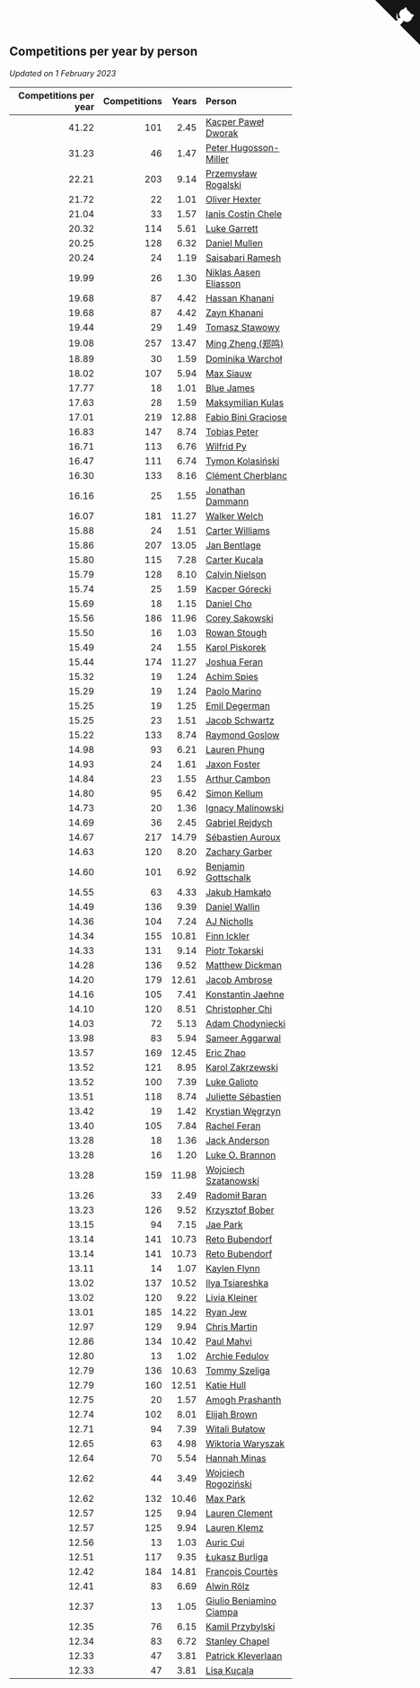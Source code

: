 ## Competitions per year by person

*Updated on  1 February 2023*

| Competitions per year | Competitions | Years | Person |
| ---: | ---: | ---: | :--- |
| 41.22 | 101 | 2.45 | [Kacper Paweł Dworak](https://www.worldcubeassociation.org/persons/2020DWOR01) |
| 31.23 | 46 | 1.47 | [Peter Hugosson-Miller](https://www.worldcubeassociation.org/persons/2021HUGO01) |
| 22.21 | 203 | 9.14 | [Przemysław Rogalski](https://www.worldcubeassociation.org/persons/2013ROGA02) |
| 21.72 | 22 | 1.01 | [Oliver Hexter](https://www.worldcubeassociation.org/persons/2022HEXT01) |
| 21.04 | 33 | 1.57 | [Ianis Costin Chele](https://www.worldcubeassociation.org/persons/2021CHEL01) |
| 20.32 | 114 | 5.61 | [Luke Garrett](https://www.worldcubeassociation.org/persons/2017GARR05) |
| 20.25 | 128 | 6.32 | [Daniel Mullen](https://www.worldcubeassociation.org/persons/2016MULL04) |
| 20.24 | 24 | 1.19 | [Saisabari Ramesh](https://www.worldcubeassociation.org/persons/2021RAME01) |
| 19.99 | 26 | 1.30 | [Niklas Aasen Eliasson](https://www.worldcubeassociation.org/persons/2021ELIA01) |
| 19.68 | 87 | 4.42 | [Hassan Khanani](https://www.worldcubeassociation.org/persons/2018KHAN26) |
| 19.68 | 87 | 4.42 | [Zayn Khanani](https://www.worldcubeassociation.org/persons/2018KHAN28) |
| 19.44 | 29 | 1.49 | [Tomasz Stawowy](https://www.worldcubeassociation.org/persons/2021STAW01) |
| 19.08 | 257 | 13.47 | [Ming Zheng (郑鸣)](https://www.worldcubeassociation.org/persons/2009ZHEN11) |
| 18.89 | 30 | 1.59 | [Dominika Warchoł](https://www.worldcubeassociation.org/persons/2021WARC01) |
| 18.02 | 107 | 5.94 | [Max Siauw](https://www.worldcubeassociation.org/persons/2017SIAU02) |
| 17.77 | 18 | 1.01 | [Blue James](https://www.worldcubeassociation.org/persons/2022JAME01) |
| 17.63 | 28 | 1.59 | [Maksymilian Kulas](https://www.worldcubeassociation.org/persons/2021KULA02) |
| 17.01 | 219 | 12.88 | [Fabio Bini Graciose](https://www.worldcubeassociation.org/persons/2010GRAC02) |
| 16.83 | 147 | 8.74 | [Tobias Peter](https://www.worldcubeassociation.org/persons/2014PETE03) |
| 16.71 | 113 | 6.76 | [Wilfrid Py](https://www.worldcubeassociation.org/persons/2016PYWI01) |
| 16.47 | 111 | 6.74 | [Tymon Kolasiński](https://www.worldcubeassociation.org/persons/2016KOLA02) |
| 16.30 | 133 | 8.16 | [Clément Cherblanc](https://www.worldcubeassociation.org/persons/2014CHER05) |
| 16.16 | 25 | 1.55 | [Jonathan Dammann](https://www.worldcubeassociation.org/persons/2021DAMM01) |
| 16.07 | 181 | 11.27 | [Walker Welch](https://www.worldcubeassociation.org/persons/2011WELC01) |
| 15.88 | 24 | 1.51 | [Carter Williams](https://www.worldcubeassociation.org/persons/2021WILL06) |
| 15.86 | 207 | 13.05 | [Jan Bentlage](https://www.worldcubeassociation.org/persons/2010BENT01) |
| 15.80 | 115 | 7.28 | [Carter Kucala](https://www.worldcubeassociation.org/persons/2015KUCA01) |
| 15.79 | 128 | 8.10 | [Calvin Nielson](https://www.worldcubeassociation.org/persons/2014NIEL03) |
| 15.74 | 25 | 1.59 | [Kacper Górecki](https://www.worldcubeassociation.org/persons/2021GORE01) |
| 15.69 | 18 | 1.15 | [Daniel Cho](https://www.worldcubeassociation.org/persons/2021CHOD01) |
| 15.56 | 186 | 11.96 | [Corey Sakowski](https://www.worldcubeassociation.org/persons/2011SAKO01) |
| 15.50 | 16 | 1.03 | [Rowan Stough](https://www.worldcubeassociation.org/persons/2022STOU01) |
| 15.49 | 24 | 1.55 | [Karol Piskorek](https://www.worldcubeassociation.org/persons/2021PISK01) |
| 15.44 | 174 | 11.27 | [Joshua Feran](https://www.worldcubeassociation.org/persons/2011FERA01) |
| 15.32 | 19 | 1.24 | [Achim Spies](https://www.worldcubeassociation.org/persons/2021SPIE01) |
| 15.29 | 19 | 1.24 | [Paolo Marino](https://www.worldcubeassociation.org/persons/2021MARI04) |
| 15.25 | 19 | 1.25 | [Emil Degerman](https://www.worldcubeassociation.org/persons/2021DEGE01) |
| 15.25 | 23 | 1.51 | [Jacob Schwartz](https://www.worldcubeassociation.org/persons/2021SCHW01) |
| 15.22 | 133 | 8.74 | [Raymond Goslow](https://www.worldcubeassociation.org/persons/2014GOSL01) |
| 14.98 | 93 | 6.21 | [Lauren Phung](https://www.worldcubeassociation.org/persons/2016PHUN02) |
| 14.93 | 24 | 1.61 | [Jaxon Foster](https://www.worldcubeassociation.org/persons/2021FOST01) |
| 14.84 | 23 | 1.55 | [Arthur Cambon](https://www.worldcubeassociation.org/persons/2021CAMB01) |
| 14.80 | 95 | 6.42 | [Simon Kellum](https://www.worldcubeassociation.org/persons/2016KELL12) |
| 14.73 | 20 | 1.36 | [Ignacy Malinowski](https://www.worldcubeassociation.org/persons/2021MALI02) |
| 14.69 | 36 | 2.45 | [Gabriel Rejdych](https://www.worldcubeassociation.org/persons/2020REJD01) |
| 14.67 | 217 | 14.79 | [Sébastien Auroux](https://www.worldcubeassociation.org/persons/2008AURO01) |
| 14.63 | 120 | 8.20 | [Zachary Garber](https://www.worldcubeassociation.org/persons/2014GARB01) |
| 14.60 | 101 | 6.92 | [Benjamin Gottschalk](https://www.worldcubeassociation.org/persons/2016GOTT01) |
| 14.55 | 63 | 4.33 | [Jakub Hamkało](https://www.worldcubeassociation.org/persons/2018HAMK01) |
| 14.49 | 136 | 9.39 | [Daniel Wallin](https://www.worldcubeassociation.org/persons/2013WALL03) |
| 14.36 | 104 | 7.24 | [AJ Nicholls](https://www.worldcubeassociation.org/persons/2015NICH04) |
| 14.34 | 155 | 10.81 | [Finn Ickler](https://www.worldcubeassociation.org/persons/2012ICKL01) |
| 14.33 | 131 | 9.14 | [Piotr Tokarski](https://www.worldcubeassociation.org/persons/2013TOKA01) |
| 14.28 | 136 | 9.52 | [Matthew Dickman](https://www.worldcubeassociation.org/persons/2013DICK01) |
| 14.20 | 179 | 12.61 | [Jacob Ambrose](https://www.worldcubeassociation.org/persons/2010AMBR01) |
| 14.16 | 105 | 7.41 | [Konstantin Jaehne](https://www.worldcubeassociation.org/persons/2015JAEH01) |
| 14.10 | 120 | 8.51 | [Christopher Chi](https://www.worldcubeassociation.org/persons/2014CHIC01) |
| 14.03 | 72 | 5.13 | [Adam Chodyniecki](https://www.worldcubeassociation.org/persons/2017CHOD02) |
| 13.98 | 83 | 5.94 | [Sameer Aggarwal](https://www.worldcubeassociation.org/persons/2017AGGA01) |
| 13.57 | 169 | 12.45 | [Eric Zhao](https://www.worldcubeassociation.org/persons/2010ZHAO19) |
| 13.52 | 121 | 8.95 | [Karol Zakrzewski](https://www.worldcubeassociation.org/persons/2014ZAKR01) |
| 13.52 | 100 | 7.39 | [Luke Galioto](https://www.worldcubeassociation.org/persons/2015GALI02) |
| 13.51 | 118 | 8.74 | [Juliette Sébastien](https://www.worldcubeassociation.org/persons/2014SEBA01) |
| 13.42 | 19 | 1.42 | [Krystian Węgrzyn](https://www.worldcubeassociation.org/persons/2021WEGR01) |
| 13.40 | 105 | 7.84 | [Rachel Feran](https://www.worldcubeassociation.org/persons/2015FERA01) |
| 13.28 | 18 | 1.36 | [Jack Anderson](https://www.worldcubeassociation.org/persons/2021ANDE05) |
| 13.28 | 16 | 1.20 | [Luke O. Brannon](https://www.worldcubeassociation.org/persons/2021BRAN02) |
| 13.28 | 159 | 11.98 | [Wojciech Szatanowski](https://www.worldcubeassociation.org/persons/2011SZAT01) |
| 13.26 | 33 | 2.49 | [Radomił Baran](https://www.worldcubeassociation.org/persons/2020BARA02) |
| 13.23 | 126 | 9.52 | [Krzysztof Bober](https://www.worldcubeassociation.org/persons/2013BOBE01) |
| 13.15 | 94 | 7.15 | [Jae Park](https://www.worldcubeassociation.org/persons/2015PARK24) |
| 13.14 | 141 | 10.73 | [Reto Bubendorf](https://www.worldcubeassociation.org/persons/2012BUBE01) |
| 13.14 | 141 | 10.73 | [Reto Bubendorf](https://www.worldcubeassociation.org/persons/2012BUBE01) |
| 13.11 | 14 | 1.07 | [Kaylen Flynn](https://www.worldcubeassociation.org/persons/2022FLYN01) |
| 13.02 | 137 | 10.52 | [Ilya Tsiareshka](https://www.worldcubeassociation.org/persons/2012TERE01) |
| 13.02 | 120 | 9.22 | [Livia Kleiner](https://www.worldcubeassociation.org/persons/2013KLEI03) |
| 13.01 | 185 | 14.22 | [Ryan Jew](https://www.worldcubeassociation.org/persons/2008JEWR01) |
| 12.97 | 129 | 9.94 | [Chris Martin](https://www.worldcubeassociation.org/persons/2013MART03) |
| 12.86 | 134 | 10.42 | [Paul Mahvi](https://www.worldcubeassociation.org/persons/2012MAHV01) |
| 12.80 | 13 | 1.02 | [Archie Fedulov](https://www.worldcubeassociation.org/persons/2022FEDU01) |
| 12.79 | 136 | 10.63 | [Tommy Szeliga](https://www.worldcubeassociation.org/persons/2012SZEL01) |
| 12.79 | 160 | 12.51 | [Katie Hull](https://www.worldcubeassociation.org/persons/2010HULL01) |
| 12.75 | 20 | 1.57 | [Amogh Prashanth](https://www.worldcubeassociation.org/persons/2021PRAS01) |
| 12.74 | 102 | 8.01 | [Elijah Brown](https://www.worldcubeassociation.org/persons/2015BROW03) |
| 12.71 | 94 | 7.39 | [Witali Bułatow](https://www.worldcubeassociation.org/persons/2015BUAT01) |
| 12.65 | 63 | 4.98 | [Wiktoria Waryszak](https://www.worldcubeassociation.org/persons/2018WARY01) |
| 12.64 | 70 | 5.54 | [Hannah Minas](https://www.worldcubeassociation.org/persons/2017MINA04) |
| 12.62 | 44 | 3.49 | [Wojciech Rogoziński](https://www.worldcubeassociation.org/persons/2019ROGO04) |
| 12.62 | 132 | 10.46 | [Max Park](https://www.worldcubeassociation.org/persons/2012PARK03) |
| 12.57 | 125 | 9.94 | [Lauren Clement](https://www.worldcubeassociation.org/persons/2013KLEM01) |
| 12.57 | 125 | 9.94 | [Lauren Klemz](https://www.worldcubeassociation.org/persons/2013KLEM01) |
| 12.56 | 13 | 1.03 | [Auric Cui](https://www.worldcubeassociation.org/persons/2022CUIA01) |
| 12.51 | 117 | 9.35 | [Łukasz Burliga](https://www.worldcubeassociation.org/persons/2013BURL01) |
| 12.42 | 184 | 14.81 | [François Courtès](https://www.worldcubeassociation.org/persons/2008COUR01) |
| 12.41 | 83 | 6.69 | [Alwin Rölz](https://www.worldcubeassociation.org/persons/2016ROLZ01) |
| 12.37 | 13 | 1.05 | [Giulio Beniamino Ciampa](https://www.worldcubeassociation.org/persons/2022CIAM01) |
| 12.35 | 76 | 6.15 | [Kamil Przybylski](https://www.worldcubeassociation.org/persons/2016PRZY01) |
| 12.34 | 83 | 6.72 | [Stanley Chapel](https://www.worldcubeassociation.org/persons/2016CHAP04) |
| 12.33 | 47 | 3.81 | [Patrick Kleverlaan](https://www.worldcubeassociation.org/persons/2019KLEV01) |
| 12.33 | 47 | 3.81 | [Lisa Kucala](https://www.worldcubeassociation.org/persons/2019KUCA01) |


<a href="https://github.com/JustinTimeCuber/wca_statistics" class="github-corner" aria-label="View source on Github"><svg width="80" height="80" viewBox="0 0 250 250" style="fill:#151513; color:#fff; position: absolute; top: 0; border: 0; right: 0;" aria-hidden="true"><path d="M0,0 L115,115 L130,115 L142,142 L250,250 L250,0 Z"></path><path d="M128.3,109.0 C113.8,99.7 119.0,89.6 119.0,89.6 C122.0,82.7 120.5,78.6 120.5,78.6 C119.2,72.0 123.4,76.3 123.4,76.3 C127.3,80.9 125.5,87.3 125.5,87.3 C122.9,97.6 130.6,101.9 134.4,103.2" fill="currentColor" style="transform-origin: 130px 106px;" class="octo-arm"></path><path d="M115.0,115.0 C114.9,115.1 118.7,116.5 119.8,115.4 L133.7,101.6 C136.9,99.2 139.9,98.4 142.2,98.6 C133.8,88.0 127.5,74.4 143.8,58.0 C148.5,53.4 154.0,51.2 159.7,51.0 C160.3,49.4 163.2,43.6 171.4,40.1 C171.4,40.1 176.1,42.5 178.8,56.2 C183.1,58.6 187.2,61.8 190.9,65.4 C194.5,69.0 197.7,73.2 200.1,77.6 C213.8,80.2 216.3,84.9 216.3,84.9 C212.7,93.1 206.9,96.0 205.4,96.6 C205.1,102.4 203.0,107.8 198.3,112.5 C181.9,128.9 168.3,122.5 157.7,114.1 C157.9,116.9 156.7,120.9 152.7,124.9 L141.0,136.5 C139.8,137.7 141.6,141.9 141.8,141.8 Z" fill="currentColor" class="octo-body"></path></svg></a><style>.github-corner:hover .octo-arm{animation:octocat-wave 560ms ease-in-out}@keyframes octocat-wave{0%,100%{transform:rotate(0)}20%,60%{transform:rotate(-25deg)}40%,80%{transform:rotate(10deg)}}@media (max-width:500px){.github-corner:hover .octo-arm{animation:none}.github-corner .octo-arm{animation:octocat-wave 560ms ease-in-out}}</style>
